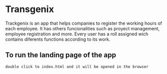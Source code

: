 # Transgenix
Trackgenix is an app that helps companies to register the working hours of each employee. It has others funcionalities such as proyect management, employee registration and more. Every user has a roll assigned wich contains diferents functions according to its work.
## To run the landing page of the app
```
double click to index.html and it will be opened in the browser


